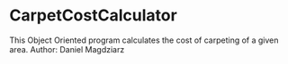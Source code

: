 # CarpetCostCalculator
This Object Oriented program calculates the cost of carpeting of a given area.
Author: Daniel Magdziarz 
